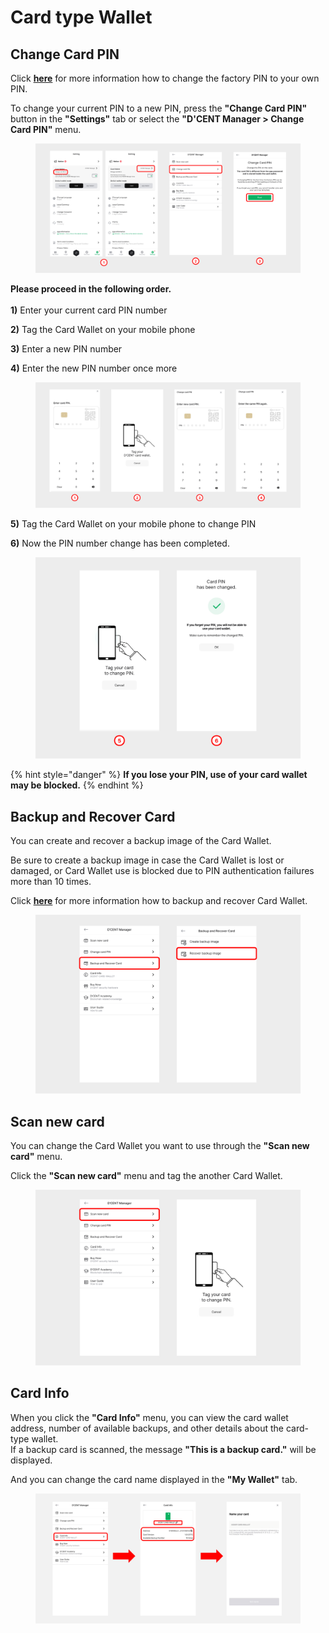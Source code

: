 # Card type Wallet

## Change Card PIN

Click [**here**](https://userguide.dcentwallet.com/card-wallet/intro/set-up-your-all-in-one-wallet#change-the-factory-pin-to-your-own-pin) for more information how to change the factory PIN to your own PIN.

To change your current PIN to a new PIN, press the **"Change Card PIN"** button in the **"Settings"** tab or select the **"D'CENT Manager > Change Card PIN"** menu.

<div align="left"><figure><img src="../../../.gitbook/assets/1 (24).jpg" alt=""><figcaption></figcaption></figure></div>

**Please proceed in the following order.**\
\
**1)** Enter your current card PIN number&#x20;

**2)** Tag the Card Wallet on your mobile phone

**3)** Enter a new PIN number&#x20;

**4)** Enter the new PIN number once more&#x20;

<div align="left"><figure><img src="../../../.gitbook/assets/2 (27).jpg" alt=""><figcaption></figcaption></figure></div>

**5)** Tag the Card Wallet on your mobile phone to change PIN

**6)** Now the PIN number change has been completed.

<div align="left"><figure><img src="../../../.gitbook/assets/3 (18).jpg" alt=""><figcaption></figcaption></figure></div>

{% hint style="danger" %}
**If you lose your PIN, use of your card wallet may be blocked.**
{% endhint %}

## Backup and Recover Card

You can create and recover a backup image of the Card Wallet.

Be sure to create a backup image in case the Card Wallet is lost or damaged, or Card Wallet use is blocked due to PIN authentication failures more than 10 times.

Click [**here**](https://userguide.dcentwallet.com/card-wallet/dcent-backup-card-wallet-recovery) for more information how to backup and recover Card Wallet.

<div align="left"><figure><img src="../../../.gitbook/assets/4 (11).jpg" alt=""><figcaption></figcaption></figure></div>

## Scan new card

You can change the Card Wallet you want to use through the **"Scan new card"** menu.

Click the **"Scan new card"** menu and tag the another Card Wallet.

<div align="left"><figure><img src="../../../.gitbook/assets/5 (8).jpg" alt=""><figcaption></figcaption></figure></div>

## Card Info

When you click the **"Card Info"** menu, you can view the card wallet address, number of available backups, and other details about the card-type wallet.\
If a backup card is scanned, the message **"This is a backup card."** will be displayed.

And you can change the card name displayed in the **"My Wallet"** tab.

<figure><img src="../../../.gitbook/assets/CardInfo-eng.png" alt=""><figcaption></figcaption></figure>
